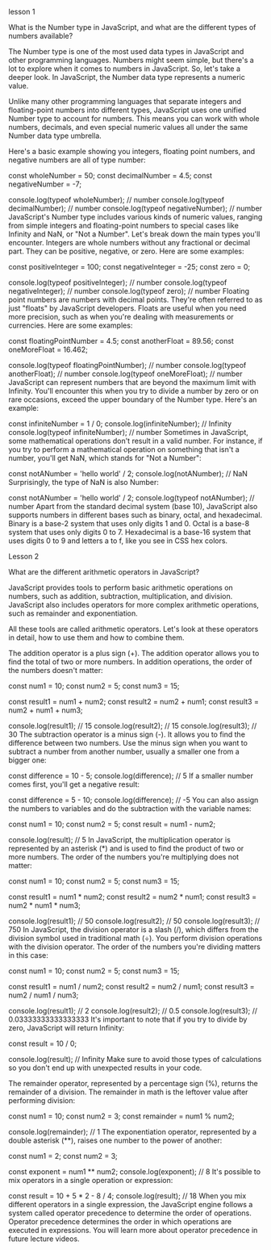 lesson 1 

What is the Number type in JavaScript, and what are the different types of numbers available?

The Number type is one of the most used data types in JavaScript and other programming languages. Numbers might seem simple, but there's a lot to explore when it comes to numbers in JavaScript. So, let's take a deeper look. In JavaScript, the Number data type represents a numeric value.

Unlike many other programming languages that separate integers and floating-point numbers into different types, JavaScript uses one unified Number type to account for numbers. This means you can work with whole numbers, decimals, and even special numeric values all under the same Number data type umbrella.

Here's a basic example showing you integers, floating point numbers, and negative numbers are all of type number:

const wholeNumber = 50;
const decimalNumber = 4.5;
const negativeNumber = -7;

console.log(typeof wholeNumber); // number
console.log(typeof decimalNumber); // number
console.log(typeof negativeNumber); // number
JavaScript's Number type includes various kinds of numeric values, ranging from simple integers and floating-point numbers to special cases like Infinity and NaN, or "Not a Number". Let's break down the main types you'll encounter. Integers are whole numbers without any fractional or decimal part. They can be positive, negative, or zero. Here are some examples:

const positiveInteger = 100;
const negativeInteger = -25;
const zero = 0;

console.log(typeof positiveInteger); // number
console.log(typeof negativeInteger); // number
console.log(typeof zero); // number
Floating point numbers are numbers with decimal points. They're often referred to as just "floats" by JavaScript developers. Floats are useful when you need more precision, such as when you're dealing with measurements or currencies. Here are some examples:

const floatingPointNumber = 4.5;
const anotherFloat = 89.56;
const oneMoreFloat = 16.462;

console.log(typeof floatingPointNumber); // number
console.log(typeof anotherFloat); // number
console.log(typeof oneMoreFloat); // number
JavaScript can represent numbers that are beyond the maximum limit with Infinity. You'll encounter this when you try to divide a number by zero or on rare occasions, exceed the upper boundary of the Number type. Here's an example:

const infiniteNumber = 1 / 0;
console.log(infiniteNumber); // Infinity
console.log(typeof infiniteNumber); // number
Sometimes in JavaScript, some mathematical operations don't result in a valid number. For instance, if you try to perform a mathematical operation on something that isn't a number, you'll get NaN, which stands for "Not a Number":

const notANumber = 'hello world' / 2;
console.log(notANumber); // NaN
Surprisingly, the type of NaN is also Number:

const notANumber = 'hello world' / 2;
console.log(typeof notANumber); // number
Apart from the standard decimal system (base 10), JavaScript also supports numbers in different bases such as binary, octal, and hexadecimal. Binary is a base-2 system that uses only digits 1 and 0. Octal is a base-8 system that uses only digits 0 to 7. Hexadecimal is a base-16 system that uses digits 0 to 9 and letters a to f, like you see in CSS hex colors.

Lesson 2

What are the different arithmetic operators in JavaScript?

JavaScript provides tools to perform basic arithmetic operations on numbers, such as addition, subtraction, multiplication, and division. JavaScript also includes operators for more complex arithmetic operations, such as remainder and exponentiation.

All these tools are called arithmetic operators. Let's look at these operators in detail, how to use them and how to combine them.

The addition operator is a plus sign (+). The addition operator allows you to find the total of two or more numbers. In addition operations, the order of the numbers doesn't matter:

const num1 = 10;
const num2 = 5;
const num3 = 15;

const result1 = num1 + num2;
const result2 = num2 + num1;
const result3 = num2 + num1 + num3;

console.log(result1); // 15
console.log(result2); // 15
console.log(result3); // 30
The subtraction operator is a minus sign (-). It allows you to find the difference between two numbers. Use the minus sign when you want to subtract a number from another number, usually a smaller one from a bigger one:

const difference = 10 - 5;
console.log(difference); // 5
If a smaller number comes first, you'll get a negative result:

const difference = 5 - 10;
console.log(difference); // -5
You can also assign the numbers to variables and do the subtraction with the variable names:

const num1 = 10;
const num2 = 5;
const result = num1 - num2;

console.log(result); // 5
In JavaScript, the multiplication operator is represented by an asterisk (*) and is used to find the product of two or more numbers. The order of the numbers you're multiplying does not matter:

const num1 = 10;
const num2 = 5;
const num3 = 15;

const result1 = num1 * num2;
const result2 = num2 * num1;
const result3 = num2 * num1 * num3;

console.log(result1); // 50
console.log(result2); // 50
console.log(result3); // 750
In JavaScript, the division operator is a slash (/), which differs from the division symbol used in traditional math (÷). You perform division operations with the division operator. The order of the numbers you're dividing matters in this case:

const num1 = 10;
const num2 = 5;
const num3 = 15;

const result1 = num1 / num2;
const result2 = num2 / num1;
const result3 = num2 / num1 / num3;

console.log(result1); // 2
console.log(result2); // 0.5
console.log(result3); // 0.03333333333333333
It's important to note that if you try to divide by zero, JavaScript will return Infinity:

const result = 10 / 0; 

console.log(result); // Infinity
Make sure to avoid those types of calculations so you don't end up with unexpected results in your code.

The remainder operator, represented by a percentage sign (%), returns the remainder of a division. The remainder in math is the leftover value after performing division:

const num1 = 10;
const num2 = 3;
const remainder = num1 % num2;

console.log(remainder); // 1
The exponentiation operator, represented by a double asterisk (**), raises one number to the power of another:

const num1 = 2;
const num2 = 3;

const exponent = num1 ** num2;
console.log(exponent); // 8
It's possible to mix operators in a single operation or expression:

const result = 10 + 5 * 2 - 8 / 4;
console.log(result); // 18
When you mix different operators in a single expression, the JavaScript engine follows a system called operator precedence to determine the order of operations. Operator precedence determines the order in which operations are executed in expressions. You will learn more about operator precedence in future lecture videos.